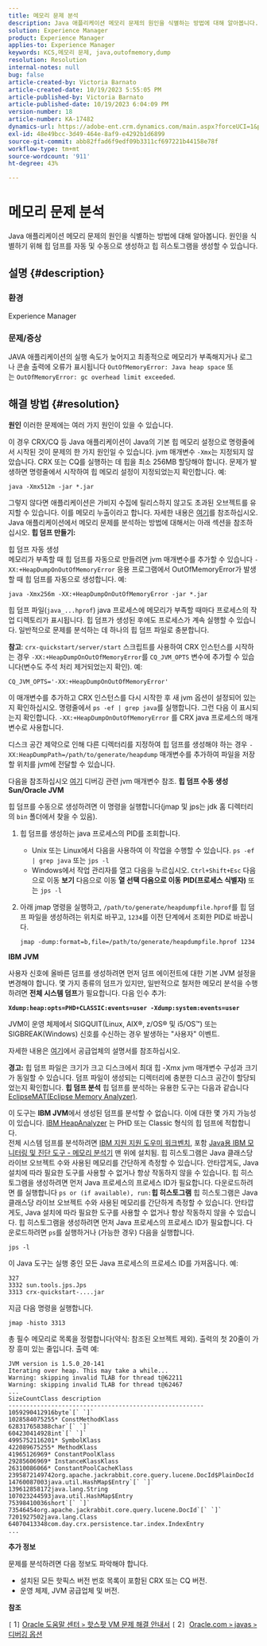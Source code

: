 ```yaml
---
title: 메모리 문제 분석
description: Java 애플리케이션 메모리 문제의 원인을 식별하는 방법에 대해 알아봅니다.
solution: Experience Manager
product: Experience Manager
applies-to: Experience Manager
keywords: KCS,메모리 문제, java,outofmemory,dump
resolution: Resolution
internal-notes: null
bug: false
article-created-by: Victoria Barnato
article-created-date: 10/19/2023 5:55:05 PM
article-published-by: Victoria Barnato
article-published-date: 10/19/2023 6:04:09 PM
version-number: 18
article-number: KA-17482
dynamics-url: https://adobe-ent.crm.dynamics.com/main.aspx?forceUCI=1&pagetype=entityrecord&etn=knowledgearticle&id=9b3b26a0-a86e-ee11-8df0-6045bd006793
exl-id: 48e49bcc-3d49-464e-8af9-e4292b1d6899
source-git-commit: abb82ffad6f9edf09b3311cf697221b44158e78f
workflow-type: tm+mt
source-wordcount: '911'
ht-degree: 43%

---
```


# 메모리 문제 분석


Java 애플리케이션 메모리 문제의 원인을 식별하는 방법에 대해 알아봅니다. 원인을 식별하기 위해 힙 덤프를 자동 및 수동으로 생성하고 힙 히스토그램을 생성할 수 있습니다.

## 설명 {#description}


### <b>환경</b>

Experience Manager



### <b>문제/증상</b>

JAVA 애플리케이션의 실행 속도가 늦어지고 최종적으로 메모리가 부족해지거나 로그나 콘솔 출력에 오류가 표시됩니다 `OutOfMemoryError: Java heap space` 또는 `OutOfMemoryError: gc overhead limit exceeded`.


## 해결 방법 {#resolution}

<b>원인</b>
이러한 문제에는 여러 가지 원인이 있을 수 있습니다.

이 경우 CRX/CQ 등 Java 애플리케이션이 Java의 기본 힙 메모리 설정으로 명령줄에서 시작된 것이 문제의 한 가지 원인일 수 있습니다. jvm 매개변수 `-Xmx`는 지정되지 않았습니다. CRX 또는 CQ를 실행하는 데 힙을 최소 256MB 할당해야 합니다. 문제가 발생하면 명령줄에서 시작하여 힙 메모리 설정이 지정되었는지 확인합니다. 예:


```
java -Xmx512m -jar *.jar
```


그렇지 않다면 애플리케이션은 가비지 수집에 릴리스하지 않고도 초과된 오브젝트를 유지할 수 있습니다. 이를 메모리 누출이라고 합니다. 자세한 내용은 [여기](https://docs.oracle.com/javase/7/docs/webnotes/tsg/TSG-VM/html/memleaks.html)를 참조하십시오. Java 애플리케이션에서 메모리 문제를 분석하는 방법에 대해서는 아래 섹션을 참조하십시오.
<b>힙 덤프 만들기:</b>

힙 덤프 자동 생성<br>
메모리가 부족할 때 힙 덤프를 자동으로 만들려면 jvm 매개변수를 추가할 수 있습니다 `-XX:+HeapDumpOnOutOfMemoryError` 응용 프로그램에서 OutOfMemoryError가 발생할 때 힙 덤프를 자동으로 생성합니다. 예:


```
java -Xmx256m -XX:+HeapDumpOnOutOfMemoryError -jar *.jar
```


힙 덤프 파일(`java_...hprof`) java 프로세스에 메모리가 부족할 때마다 프로세스의 작업 디렉토리가 표시됩니다. 힙 덤프가 생성된 후에도 프로세스가 계속 실행할 수 있습니다. 일반적으로 문제를 분석하는 데 하나의 힙 덤프 파일로 충분합니다.

<b>참고</b>: `crx-quickstart/server/start` 스크립트를 사용하여 CRX 인스턴스를 시작하는 경우 `-XX:+HeapDumpOnOutOfMemoryError`를 `CQ_JVM_OPTS` 변수에 추가할 수 있습니다(변수도 주석 처리 제거되었는지 확인). 예:


```
CQ_JVM_OPTS='-XX:+HeapDumpOnOutOfMemoryError'
```


이 매개변수를 추가하고 CRX 인스턴스를 다시 시작한 후 새 jvm 옵션이 설정되어 있는지 확인하십시오. 명령줄에서 `ps -ef | grep java`를 실행합니다. 그런 다음 이 표시되는지 확인합니다. `-XX:+HeapDumpOnOutOfMemoryError` 를 CRX java 프로세스의 매개변수로 사용합니다.

디스크 공간 제약으로 인해 다른 디렉터리를 지정하여 힙 덤프를 생성해야 하는 경우 `-XX:HeapDumpPath=/path/to/generate/heapdump` 매개변수를 추가하여 파일을 저장할 위치를 jvm에 전달할 수 있습니다.

다음을 참조하십시오 [여기](https://www.oracle.com/java/technologies/javase/vmoptions-jsp.html#DebuggingOptions) 디버깅 관련 jvm 매개변수 참조.
<b>힙 덤프 수동 생성</b>
<b>Sun/Oracle JVM</b>

힙 덤프를 수동으로 생성하려면 이 명령을 실행합니다(jmap 및 jps는 jdk 홈 디렉터리의 `bin` 폴더에서 찾을 수 있음).

1. 힙 덤프를 생성하는 java 프로세스의 PID를 조회합니다.
   - Unix 또는 Linux에서 다음을 사용하여 이 작업을 수행할 수 있습니다. `ps -ef | grep java` 또는 `jps -l`
   - Windows에서 작업 관리자를 열고 다음을 누르십시오. `Ctrl+Shift+Esc` 다음으로 이동 <b>보기</b> 다음으로 이동 <b>열 선택 </b><b>다음으로 이동</b> <b>PID(프로세스 식별자)</b> 또는 `jps -l`
2. 아래 jmap 명령을 실행하고, `/path/to/generate/heapdumpfile.hprof`를 힙 덤프 파일을 생성하려는 위치로 바꾸고, `1234`를 이전 단계에서 조회한 PID로 바꿉니다.

   ```
   jmap -dump:format=b,file=/path/to/generate/heapdumpfile.hprof 1234
   ```


<b>IBM JVM</b>

사용자 신호에 올바른 덤프를 생성하려면 먼저 덤프 에이전트에 대한 기본 JVM 설정을 변경해야 합니다. 몇 가지 종류의 덤프가 있지만, 일반적으로 철저한 메모리 분석을 수행하려면 <b>전체 시스템 덤프</b>가 필요합니다. 다음 인수 추가:

<b>`Xdump:heap:opts=PHD+CLASSIC:events=user -Xdump:system:events=user`</b>

JVM이 운영 체제에서 SIGQUIT(Linux, AIX®, z/OS® 및 i5/OS™) 또는 SIGBREAK(Windows) 신호를 수신하는 경우 발생하는 &quot;사용자&quot; 이벤트.

자세한 내용은 [여기](https://www.ibm.com/docs/en/sdk-java-technology?topic=SSYKE2/earlier_releases/earlier_releases.html)에서 공급업체의 설명서를 참조하십시오.

<b>경고:</b> 힙 덤프 파일은 크기가 크고 디스크에서 최대 힙 -Xmx jvm 매개변수 구성과 크기가 동일할 수 있습니다. 덤프 파일이 생성되는 디렉터리에 충분한 디스크 공간이 할당되었는지 확인합니다.
<b>힙 덤프 분석</b>
힙 덤프를 분석하는 유용한 도구는 다음과 같습니다 [EclipseMAT(Eclipse Memory Analyzer)](https://www.eclipse.org/mat/).

이 도구는 <b>IBM JVM</b>에서 생성된 덤프를 분석할 수 없습니다. 이에 대한 몇 가지 가능성이 있습니다. [IBM HeapAnalyzer](https://www.ibm.com/support/pages/ibm-heapanalyzer) 는 PHD 또는 Classic 형식의 힙 덤프에 적합합니다.
<br>전체 시스템 덤프를 분석하려면 [IBM 지원 지원 도우미 워크벤치](https://www.ibm.com/support/pages/node/718131), 포함 [Java용 IBM 모니터링 및 진단 도구 - 메모리 분석기](https://www.ibm.com/docs/en/ztpf/2019?topic=tools-memory-analyzer) 맨 위에 설치됨. 힙 히스토그램은 Java 클래스당 라이브 오브젝트 수와 사용된 메모리를 간단하게 측정할 수 있습니다. 안타깝게도, Java 설치에 따라 필요한 도구를 사용할 수 없거나 항상 작동하지 않을 수 있습니다. 힙 히스토그램을 생성하려면 먼저 Java 프로세스의 프로세스 ID가 필요합니다. 다운로드하려면 를 실행합니다 `ps or (if available), run:`<b>힙 히스토그램</b>
힙 히스토그램은 Java 클래스당 라이브 오브젝트 수와 사용된 메모리를 간단하게 측정할 수 있습니다. 안타깝게도, Java 설치에 따라 필요한 도구를 사용할 수 없거나 항상 작동하지 않을 수 있습니다. 힙 히스토그램을 생성하려면 먼저 Java 프로세스의 프로세스 ID가 필요합니다. 다운로드하려면 `ps`를 실행하거나 (가능한 경우) 다음을 실행합니다.


```
jps -l
```


이 Java 도구는 실행 중인 모든 Java 프로세스의 프로세스 ID를 가져옵니다. 예:


```
327 
3332 sun.tools.jps.Jps
3313 crx-quickstart-....jar
```


지금 다음 명령을 실행합니다.


```
jmap -histo 3313
```


총 필수 메모리로 목록을 정렬합니다(약식: 참조된 오브젝트 제외). 출력의 첫 20줄이 가장 흥미 있는 줄입니다. 출력 예:


```
JVM version is 1.5.0_20-141
Iterating over heap. This may take a while...
Warning: skipping invalid TLAB for thread t@62211
Warning: skipping invalid TLAB for thread t@62467
...
SizeCountClass description
-------------------------------------------------------
1059290412916byte`[` `]` 
1028584075255* ConstMethodKlass
628317658388char`[` `]` 
604230414928int`[` `]` 
4995752116201* SymbolKlass
422089675255* MethodKlass
41965126969* ConstantPoolKlass
29285606969* InstanceKlassKlass
26310086066* ConstantPoolCacheKlass
2395872149742org.apache.jackrabbit.core.query.lucene.DocId$PlainDocId
14760087003java.util.HashMap$Entry`[` `]` 
139612858172java.lang.String
107023244593java.util.HashMap$Entry
75398410036short`[` `]` 
73546454org.apache.jackrabbit.core.query.lucene.DocId`[` `]` 
7201927502java.lang.Class
64070413348com.day.crx.persistence.tar.index.IndexEntry
...
```


<b>추가 정보</b>

문제를 분석하려면 다음 정보도 파악해야 합니다.

- 설치된 모든 핫픽스 버전 번호 목록이 포함된 CRX 또는 CQ 버전.
- 운영 체제, JVM 공급업체 및 버전.


<b>참조</b>

`[` 1`]`  [Oracle 도움말 센터 `>`  핫스팟 VM 문제 해결 안내서](https://docs.oracle.com/javase/7/docs/webnotes/tsg/TSG-VM/html/memleaks.html)
`[` 2`]`  [Oracle.com `>`  javas `>`  디버깅 옵션](https://www.oracle.com/java/technologies/javase/vmoptions-jsp.html#DebuggingOptions)
